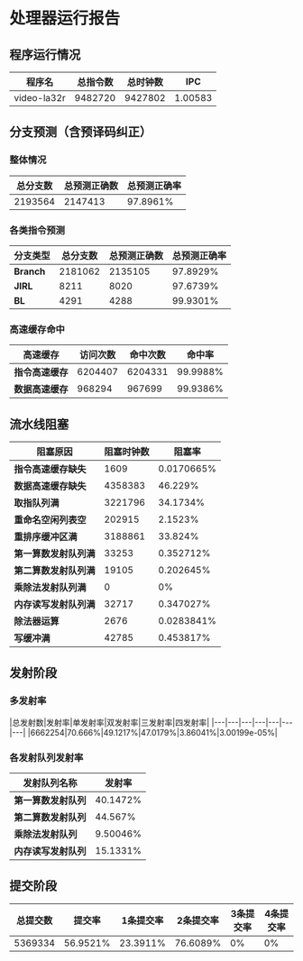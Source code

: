 # 处理器运行报告
## 程序运行情况
|程序名|总指令数|总时钟数|IPC|
|---|---|---|---|
|video-la32r|9482720|9427802|1.00583|

## 分支预测（含预译码纠正）
### 整体情况
|总分支数|总预测正确数|总预测正确率|
|---|---|---|
|2193564|2147413|97.8961%|

### 各类指令预测
|分支类型|总分支数|总预测正确数|总预测正确率|
|---|---|---|---|
|**Branch**| 2181062 | 2135105 | 97.8929%|
|**JIRL**| 8211 | 8020 | 97.6739%|
|**BL**| 4291 | 4288 | 99.9301%|

### 高速缓存命中
|高速缓存|访问次数|命中次数|命中率|
|---|---|---|---|
|**指令高速缓存**| 6204407 | 6204331 | 99.9988%|
|**数据高速缓存**| 968294 | 967699 | 99.9386%|
## 流水线阻塞
|阻塞原因|阻塞时钟数|阻塞率|
|---|---|---|
|**指令高速缓存缺失**| 1609 | 0.0170665%|
|**数据高速缓存缺失**| 4358383 | 46.229%|
|**取指队列满**| 3221796 | 34.1734%|
|**重命名空闲列表空**|202915 | 2.1523%|
|**重排序缓冲区满**|3188861 | 33.824%|
|**第一算数发射队列满**|33253 | 0.352712%|
|**第二算数发射队列满**|19105 | 0.202645%|
|**乘除法发射队列满**|0 | 0%|
|**内存读写发射队列满**|32717 | 0.347027%|
|**除法器运算**|2676 | 0.0283841%|
|**写缓冲满**|42785 | 0.453817%|

## 发射阶段
### 多发射率
|总发射数|发射率|单发射率|双发射率|三发射率|四发射率|
|---|---|---|---|---|---|---|
|6662254|70.666%|49.1217%|47.0179%|3.86041%|3.00199e-05%|

### 各发射队列发射率
|发射队列名称|发射率|
|---|---|
|**第一算数发射队列**|40.1472%|
|**第二算数发射队列**|44.567%|
|**乘除法发射队列**|9.50046%|
|**内存读写发射队列**|15.1331%|

## 提交阶段
|总提交数|提交率|1条提交率|2条提交率|3条提交率|4条提交率|
|---|---|---|---|---|---|
|5369334|56.9521%|23.3911%|76.6089%|0%|0%|
